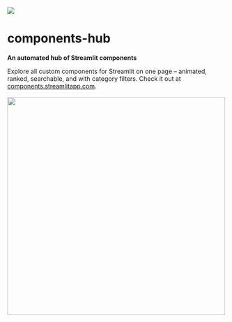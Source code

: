 <a href="https://components.streamlit.app/" title="Components Hub"><img src="https://static.streamlit.io/badges/streamlit_badge_black_white.svg"></a><br>
# components-hub
<strong>An automated hub of Streamlit components</strong>

<p align="left">
     Explore all custom components for Streamlit on one page – animated, ranked, searchable, and with category filters. Check it out at <a href="https://components.streamlitapp.com">components.streamlitapp.com</a>.<br><br>
     <img src="https://user-images.githubusercontent.com/16867691/205152146-36fa64a3-0f41-43c7-99c9-b58be2cf63a1.gif" width="500px"></img>
</p>
